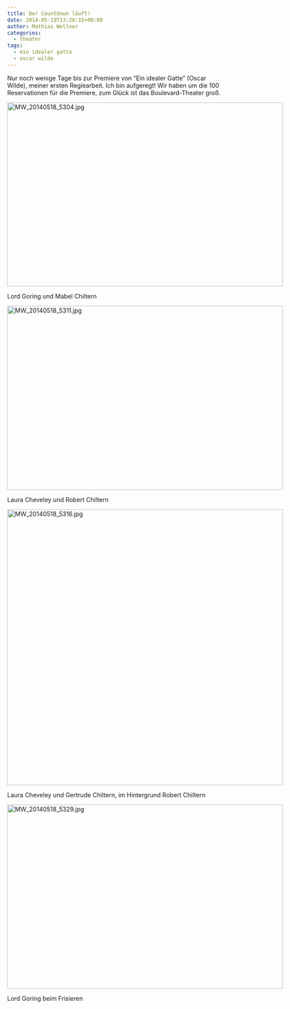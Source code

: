 ```yaml
---
title: Der Countdown läuft!
date: 2014-05-19T13:20:15+00:00
author: Mathias Wellner
categories:
  - theater
tags:
  - ein idealer gatte
  - oscar wilde
---
```

Nur noch wenige Tage bis zur Premiere von &#8220;Ein idealer Gatte&#8221; (Oscar Wilde), meiner ersten Regiearbeit. Ich bin aufgeregt! Wir haben um die 100 Reservationen für die Premiere, zum Glück ist das Boulevard-Theater groß. 

<div style="width: 650px" class="wp-caption aligncenter">
  <a href="https://www.flickr.com/photos/mwellner/14034355908" title="MW_20140518_5304.jpg by mathias wellner, on Flickr"><img src="https://farm3.staticflickr.com/2918/14034355908_3ff2eff44e_z.jpg" width="640" height="427" alt="MW_20140518_5304.jpg" /></a>
  
  <p class="wp-caption-text">
    Lord Goring und Mabel Chiltern<br />
  </p>
</div>

<div style="width: 650px" class="wp-caption aligncenter">
  <a href="https://www.flickr.com/photos/mwellner/14034440847" title="MW_20140518_5311.jpg by mathias wellner, on Flickr"><img src="https://farm3.staticflickr.com/2904/14034440847_da8f855b3e_z.jpg" width="640" height="427" alt="MW_20140518_5311.jpg" /></a>
  
  <p class="wp-caption-text">
    Laura Cheveley und Robert Chiltern<br />
  </p>
</div>

<div style="width: 650px" class="wp-caption aligncenter">
  <a href="https://www.flickr.com/photos/mwellner/14241204003" title="MW_20140518_5316.jpg by mathias wellner, on Flickr"><img src="https://farm6.staticflickr.com/5153/14241204003_5ee14c966f_z.jpg" width="640" height="640" alt="MW_20140518_5316.jpg" /></a>
  
  <p class="wp-caption-text">
    Laura Cheveley und Gertrude Chiltern, im Hintergrund Robert Chiltern<br />
  </p>
</div>

<div style="width: 650px" class="wp-caption aligncenter">
  <a href="https://www.flickr.com/photos/mwellner/14221038785" title="MW_20140518_5329.jpg by mathias wellner, on Flickr"><img src="https://farm3.staticflickr.com/2902/14221038785_d5bfc9ca60_z.jpg" width="640" height="427" alt="MW_20140518_5329.jpg" /></a>
  
  <p class="wp-caption-text">
    Lord Goring beim Frisieren<br />
  </p>
</div>
